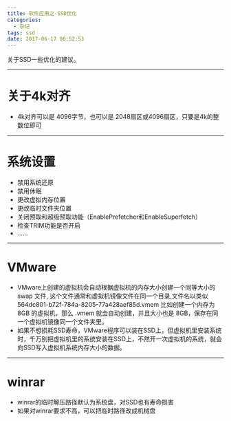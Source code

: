 ```yaml
---
title: 软件应用之 SSD优化
categories:
  - 杂记
tags: ssd
date: 2017-06-17 00:52:53
---
```


关于SSD一些优化的建议。

<!-- more -->

---
# 关于4k对齐
 - 4k对齐可以是 4096字节，也可以是 2048扇区或4096扇区，只要是4k的整数位即可

---
# 系统设置
 - 禁用系统还原
 - 禁用休眠
 - 更改虚拟内存位置
 - 更改临时文件夹位置
 - 关闭预取和超级预取功能（EnablePrefetcher和EnableSuperfetch）
 - 检查TRIM功能是否开启
 - ……
 
---
# VMware
 - VMware上创建的虚拟机会自动根据虚拟机的内存大小创建一个同等大小的 swap 文件,
这个文件通常和虚拟机镜像文件在同一个目录,文件名以类似564dc801-b72f-784a-8205-77a428aef85d.vmem
比如创建一个内存为 8GB 的虚拟机，那么 .vmem 就会自动创建，并且大小也是 8GB，保存在同一个虚拟机镜像同一个文件夹里。
 - 如果不想损耗SSD寿命，VMware程序可以装在SSD上，但虚拟机里安装系统时，千万别把虚拟机里的系统安装在SSD上，不然开一次虚拟机的系统，就会向SSD写入虚拟机系统内存大小的数据。

---
# winrar
 - winrar的临时解压路径默认为系统盘，对SSD也有寿命损害
 - 如果对winrar要求不高，可以把临时路径改成机械盘

